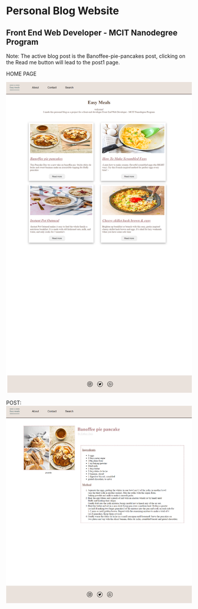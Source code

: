 # Personal Blog Website
## Front End Web Developer - MCIT Nanodegree Program


Note: The active blog post is the Banoffee-pie-pancakes post, clicking on the Read me button will lead to the post1 page.


HOME PAGE

![](img/Home.png)

POST:
![](img/post.png)

